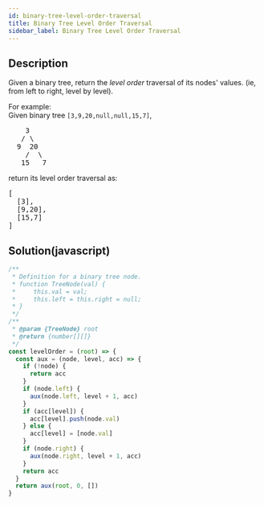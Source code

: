 ```yaml
---
id: binary-tree-level-order-traversal
title: Binary Tree Level Order Traversal
sidebar_label: Binary Tree Level Order Traversal
---
```

## Description
<div class="description">
<p>Given a binary tree, return the <i>level order</i> traversal of its nodes' values. (ie, from left to right, level by level).</p>

<p>
For example:<br />
Given binary tree <code>[3,9,20,null,null,15,7]</code>,<br />
<pre>
    3
   / \
  9  20
    /  \
   15   7
</pre>
</p>
<p>
return its level order traversal as:<br />
<pre>
[
  [3],
  [9,20],
  [15,7]
]
</pre>
</p>
</div>

## Solution(javascript)
```javascript
/**
 * Definition for a binary tree node.
 * function TreeNode(val) {
 *     this.val = val;
 *     this.left = this.right = null;
 * }
 */
/**
 * @param {TreeNode} root
 * @return {number[][]}
 */
const levelOrder = (root) => {
  const aux = (node, level, acc) => {
    if (!node) {
      return acc
    }
    if (node.left) {
      aux(node.left, level + 1, acc)
    }
    if (acc[level]) {
      acc[level].push(node.val)
    } else {
      acc[level] = [node.val]
    }
    if (node.right) {
      aux(node.right, level + 1, acc)
    }
    return acc
  }
  return aux(root, 0, [])
}

```